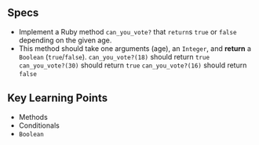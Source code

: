 ## Specs

- Implement a Ruby method `can_you_vote?` that `return`s `true` or `false` depending on the given age.
- This method should take one arguments (age), an `Integer`, and **return** a `Boolean` (`true`/`false`).
`can_you_vote?(18)` should return `true`
`can_you_vote?(30)` should return `true`
`can_you_vote?(16)` should return `false`

## Key Learning Points

- Methods
- Conditionals
- `Boolean`
